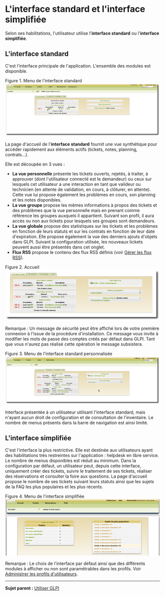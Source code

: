 L'interface standard et l'interface simplifiée
==============================================

Selon ses habilitations, l'utilisateur utilise l'**interface standard** ou l'**interface simplifiée**.

L'interface standard
--------------------

C'est l'interface principale de l'application. L'ensemble des modules est disponible.

Figure 1. Menu de l'interface standard
![image](../image/GLPI-Interface%20standard.png)

La page d'accueil de l'**interface standard** fournit une vue synthétique pour accéder rapidement aux éléments actifs (tickets, notes, planning, contrats...).

Elle est découpée en 3 vues :

-   **La vue personnelle** présente les tickets ouverts, rejetés, à traiter, à approuver (dont l'utilisateur connecté est le demandeur) ou ceux sur lesquels cet utilisateur a une interaction en tant que valideur ou technicien (en attente de validation, en cours, à clôturer, en attente). Cette vue lui propose également les problèmes en cours, son planning et les notes disponibles.
-   **La vue groupe** propose les mêmes informations à propos des tickets et des problèmes que la vue personnelle mais en prenant comme référence les groupes auxquels il appartient. Suivant son profil, il aura accès ou non aux tickets pour lesquels ses groupes sont demandeurs.
-   **La vue globale** propose des statistiques sur les tickets et les problèmes en fonction de leurs statuts et sur les contrats en fonction de leur date d'expiration. Elle propose également la vue des derniers ajouts d'objets dans GLPI. Suivant la configuration utilisée, les nouveaux tickets peuvent aussi être présentés dans cet onglet.
-   **Flux RSS** propose le contenu des flux RSS définis (voir [Gérer les flux RSS](tool_rssflow.html "Les flux RSS se gèrent depuis le menu Outils > Flux RSS")).

Figure 2. Accueil ![image](../image/GLPI%20-%20accueil.png)

Remarque : Un message de sécurité peut être affiché lors de votre première connexion à l'issue de la procédure d'installation. Ce message vous invite à modifier les mots de passe des comptes créés par défaut
dans GLPI. Tant que vous n'aurez pas réalisé cette opération le message subsistera.

Figure 3. Menu de l'interface standard personnalisée
![image](../image/GLPI-Interface%20personnalisee.png)

Interface présentée à un utilisateur utilisant l'interface standard, mais n'ayant aucun droit de configuration et de consultation de l'inventaire. Le nombre de menus présents dans la barre de navigation
est ainsi limité.

L'interface simplifiée
----------------------

C'est l'interface la plus restrictive. Elle est destinée aux utilisateurs ayant des habilitations très restreintes sur l'application : helpdesk en libre service. Le nombre de menus disponibles est réduit
au minimum. Dans la configuration par défaut, un utilisateur peut, depuis cette interface, uniquement créer des tickets, suivre le traitement de ses tickets, réaliser des réservations et consulter la foire aux questions. La page d'accueil propose le nombre de ses tickets suivant leurs statuts ainsi que les sujets de la FAQ les plus populaires et les plus récents.

Figure 4. Menu de l'interface simplifiée
![image](../image/GLPI-interface%20simplifiee.png)

Remarque : Le choix de l'interface par défaut ainsi que des différents modules à afficher ou non sont paramétrables dans les profils. Voir [Administrer les profils d'utilisateurs](administration_profile.html "Dans GLPI, administrer les profils peut se faire à partir du menu Administration > Profils.").

---------
**Sujet parent :** [Utiliser GLPI](index.php?fr/05_utiliser_GLPI/01_utiliser_GLPI.md)
